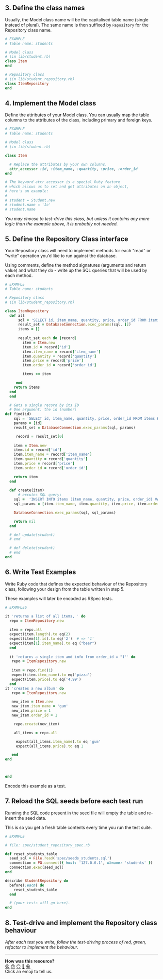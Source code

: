 
## 3. Define the class names

Usually, the Model class name will be the capitalised table name (single instead of plural). The same name is then suffixed by `Repository` for the Repository class name.

```ruby
# EXAMPLE
# Table name: students

# Model class
# (in lib/student.rb)
class Item
end

# Repository class
# (in lib/student_repository.rb)
class ItemRepository
end
```

## 4. Implement the Model class

Define the attributes of your Model class. You can usually map the table columns to the attributes of the class, including primary and foreign keys.

```ruby
# EXAMPLE
# Table name: students

# Model class
# (in lib/student.rb)

class Item

  # Replace the attributes by your own columns.
  attr_accessor :id, :item_name, :quantity, :price, :order_id
end

# The keyword attr_accessor is a special Ruby feature
# which allows us to set and get attributes on an object,
# here's an example:
#
# student = Student.new
# student.name = 'Jo'
# student.name
```

*You may choose to test-drive this class, but unless it contains any more logic than the example above, it is probably not needed.*

## 5. Define the Repository Class interface

Your Repository class will need to implement methods for each "read" or "write" operation you'd like to run against the database.

Using comments, define the method signatures (arguments and return value) and what they do - write up the SQL queries that will be used by each method.

```ruby
# EXAMPLE
# Table name: students

# Repository class
# (in lib/student_repository.rb)

class ItemRepository
  def all
      sql = 'SELECT id, item_name, quantity, price, order_id FROM items;'
      result_set = DatabaseConnection.exec_params(sql, [])
      items = []
    
      result_set.each do |record|
        item = Item.new
        item.id = record['id']
        item.item_name = record['item_name']
        item.quantity = record['quantity']
        item.price = record['price']
        item.order_id = record['order_id']

        items << item

     end 
    return items
  end
  end

  # Gets a single record by its ID
  # One argument: the id (number)
def find(id)
    sql = 'SELECT id, item_name, quantity, price, order_id FROM items WHERE order_id = $1;'
    params = [id]
    result_set = DatabaseConnection.exec_params(sql, params)

     record = result_set[0]
    
    item = Item.new
    item.id = record['id']
    item.item_name = record['item_name']
    item.quantity = record['quantity']
    item.price = record['price']
    item.order_id = record['order_id']

    return item
  end  
  
  def create(item)
      # excutes SQL query;
    sql =  'INSERT INTO items (item_name, quantity, price, order_id) VALUES($1, $2, $3, $4);'
    sql_params = [item.item_name, item.quantity, item.price, item.order_id]

    DatabaseConnection.exec_params(sql, sql_params)

    return nil
  end 

  # def update(student)
  # end

  # def delete(student)
  # end
end
```

## 6. Write Test Examples

Write Ruby code that defines the expected behaviour of the Repository class, following your design from the table written in step 5.

These examples will later be encoded as RSpec tests.

```ruby
# EXAMPLES

it 'returns a list of all items, ' do 
  repo = ItemRepository.new 
  
  item = repo.all
  expect(item.length).to eq(2)
  expect(item[1].id).to eq('2')  # => '1'
  expect(item[1].item_name).to eq ("beer")
  end 
 
  it 'returns a single item and info from order_id = "1"' do 
   repo = ItemRepository.new 
  
   item = repo.find(1)
   expect(item.item_name).to eq('pizza')
   expect(item.price).to eq('4.99')
  end 
it 'creates a new album' do 
   repo = ItemRepository.new 

   new_item = Item.new 
   new_item.item_name = 'gum'
   new_item.price = 1
   new_item.order_id = 1

    repo.create(new_item)

    all_items = repo.all

     expect(all_items.item_name).to eq 'gum'
     expect(all_items.price).to eq 1

   end
end 



end 
```

Encode this example as a test.

## 7. Reload the SQL seeds before each test run

Running the SQL code present in the seed file will empty the table and re-insert the seed data.

This is so you get a fresh table contents every time you run the test suite.

```ruby
# EXAMPLE

# file: spec/student_repository_spec.rb

def reset_students_table
  seed_sql = File.read('spec/seeds_students.sql')
  connection = PG.connect({ host: '127.0.0.1', dbname: 'students' })
  connection.exec(seed_sql)
end

describe StudentRepository do
  before(:each) do 
    reset_students_table
  end

  # (your tests will go here).
end
```

## 8. Test-drive and implement the Repository class behaviour

_After each test you write, follow the test-driving process of red, green, refactor to implement the behaviour._

<!-- BEGIN GENERATED SECTION DO NOT EDIT -->

---

**How was this resource?**  
[😫](https://airtable.com/shrUJ3t7KLMqVRFKR?prefill_Repository=makersacademy%2Fdatabases&prefill_File=resources%2Frepository_class_recipe_template.md&prefill_Sentiment=😫) [😕](https://airtable.com/shrUJ3t7KLMqVRFKR?prefill_Repository=makersacademy%2Fdatabases&prefill_File=resources%2Frepository_class_recipe_template.md&prefill_Sentiment=😕) [😐](https://airtable.com/shrUJ3t7KLMqVRFKR?prefill_Repository=makersacademy%2Fdatabases&prefill_File=resources%2Frepository_class_recipe_template.md&prefill_Sentiment=😐) [🙂](https://airtable.com/shrUJ3t7KLMqVRFKR?prefill_Repository=makersacademy%2Fdatabases&prefill_File=resources%2Frepository_class_recipe_template.md&prefill_Sentiment=🙂) [😀](https://airtable.com/shrUJ3t7KLMqVRFKR?prefill_Repository=makersacademy%2Fdatabases&prefill_File=resources%2Frepository_class_recipe_template.md&prefill_Sentiment=😀)  
Click an emoji to tell us.

<!-- END GENERATED SECTION DO NOT EDIT -->